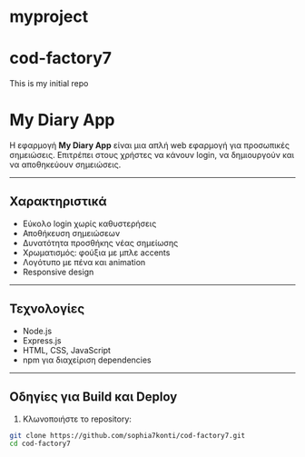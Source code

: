 # myproject
# cod-factory7
This is my initial repo
# My Diary App

Η εφαρμογή **My Diary App** είναι μια απλή web εφαρμογή για προσωπικές σημειώσεις. Επιτρέπει στους χρήστες να κάνουν login, να δημιουργούν και να αποθηκεύουν σημειώσεις.

---

## Χαρακτηριστικά

- Εύκολο login χωρίς καθυστερήσεις
- Αποθήκευση σημειώσεων
- Δυνατότητα προσθήκης νέας σημείωσης
- Χρωματισμός: φούξια με μπλε accents
- Λογότυπο με πένα και animation
- Responsive design

---

## Τεχνολογίες

- Node.js
- Express.js
- HTML, CSS, JavaScript
- npm για διαχείριση dependencies

---

## Οδηγίες για Build και Deploy

1. Κλωνοποιήστε το repository:

```bash
git clone https://github.com/sophia7konti/cod-factory7.git
cd cod-factory7
